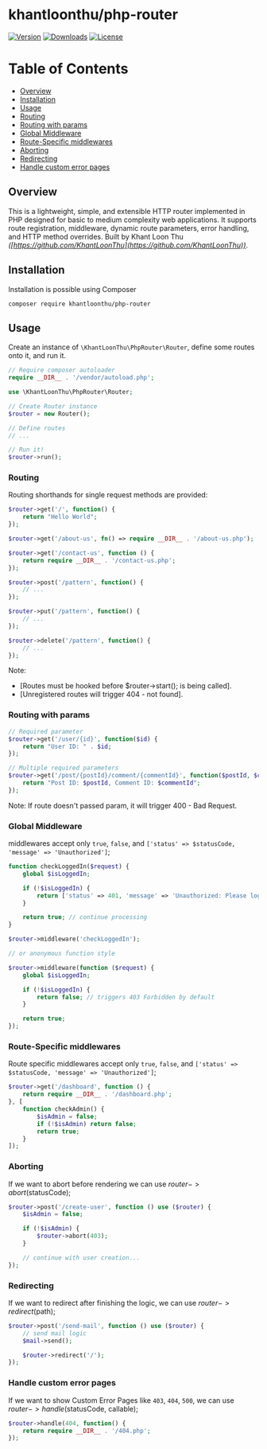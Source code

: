 # khantloonthu/php-router
 
[![Version](https://img.shields.io/packagist/v/khantloonthu/php-router.svg?style=flat-square)](https://packagist.org/packages/khantloonthu/php-router) 
[![Downloads](https://img.shields.io/packagist/dt/khantloonthu/php-router.svg?style=flat-square)](https://packagist.org/packages/khantloonthu/php-router/stats) 
[![License](https://img.shields.io/packagist/l/khantloonthu/php-router.svg?style=flat-square)](https://github.com/khantloonthu/php-router/blob/master/LICENSE)

# Table of Contents

- [Overview](#overview)
- [Installation](#installation)
- [Usage](#usage)
- [Routing](#routing)
- [Routing with params](#routing-with-params)
- [Global Middleware](#global-middleware)
- [Route-Specific middlewares](#route-specific-middlewares)
- [Aborting](#aborting)
- [Redirecting](#redirecting)
- [Handle custom error pages](#handle-custom-error-pages)


## Overview
This is a lightweight, simple, and extensible HTTP router implemented in PHP designed for basic to medium complexity web applications. It supports route registration, middleware, dynamic route parameters, error handling, and HTTP method overrides.
Built by Khant Loon Thu _([https://github.com/KhantLoonThu](https://github.com/KhantLoonThu))_.

## Installation 

Installation is possible using Composer

```
composer require khantloonthu/php-router
```

## Usage

Create an instance of `\KhantLoonThu\PhpRouter\Router`, define some routes onto it, and run it.

```php
// Require composer autoloader
require __DIR__ . '/vendor/autoload.php';

use \KhantLoonThu\PhpRouter\Router;

// Create Router instance
$router = new Router();

// Define routes
// ...

// Run it!
$router->run();
```

### Routing

Routing shorthands for single request methods are provided:

```php
$router->get('/', function() {
    return "Hello World";
});

$router->get('/about-us', fn() => require __DIR__ . '/about-us.php');

$router->get('/contact-us', function () {
    return require __DIR__ . '/contact-us.php';
});

$router->post('/pattern', function() {
    // ...
});

$router->put('/pattern', function() {
    // ...
});

$router->delete('/pattern', function() {
    // ...
});

```
Note: 
- [Routes must be hooked before $router->start(); is being called].
- [Unregistered routes will trigger 404 - not found].


### Routing with params
```php
// Required parameter
$router->get('/user/{id}', function($id) {
    return "User ID: " . $id;
});

// Multiple required parameters
$router->get('/post/{postId}/comment/{commentId}', function($postId, $commentId) {
    return "Post ID: $postId, Comment ID: $commentId";
});

```
Note: If route doesn't passed param, it will trigger 400 - Bad Request.

### Global Middleware
middlewares accept only `true`, `false`, and `['status' => $statusCode, 'message' => 'Unauthorized']`;
```php
function checkLoggedIn($request) {
    global $isLoggedIn;

    if (!$isLoggedIn) {
        return ['status' => 401, 'message' => 'Unauthorized: Please log in.'];
    }

    return true; // continue processing
}

$router->middleware('checkLoggedIn');

// or anonymous function style

$router->middleware(function ($request) {
    global $isLoggedIn;

    if (!$isLoggedIn) {
        return false; // triggers 403 Forbidden by default
    }

    return true;
});

```

### Route-Specific middlewares
Route specific middlewares accept only `true`, `false`, and `['status' => $statusCode, 'message' => 'Unauthorized']`;
```php
$router->get('/dashboard', function () {
    return require __DIR__ . '/dashboard.php';
}, [
    function checkAdmin() {
        $isAdmin = false;
        if (!$isAdmin) return false;
        return true;
    }
]);

```

### Aborting
If we want to abort before rendering we can use $router->abort($statusCode);
```php
$router->post('/create-user', function () use ($router) {
    $isAdmin = false;

    if (!$isAdmin) {
        $router->abort(403);
    }

    // continue with user creation...
});

```

### Redirecting
If we want to redirect after finishing the logic, we can use $router->redirect($path);
```php
$router->post('/send-mail', function () use ($router) {
    // send mail logic
    $mail->send();

    $router->redirect('/');
});

```

### Handle custom error pages
If we want to show Custom Error Pages like `403`, `404`, `500`, we can use $router->handle($statusCode, callable);
```php
$router->handle(404, function() {
    return require __DIR__ . '/404.php';
});

```

